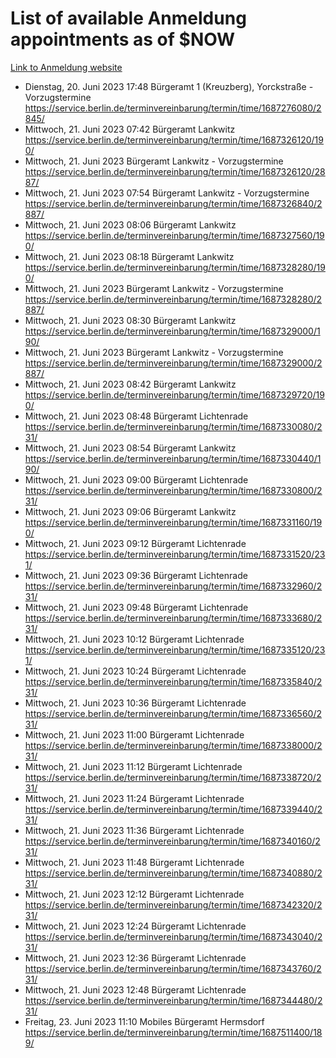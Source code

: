 # List of available Anmeldung appointments as of $NOW
[Link to Anmeldung website](https://service.berlin.de/terminvereinbarung/termin/tag.php?termin=1&anliegen[]=120686&dienstleisterlist=122210,122217,327316,122219,327312,122227,327314,122231,327346,122243,327348,122254,122252,329742,122260,329745,122262,329748,122271,327278,122273,327274,122277,327276,330436,122280,327294,122282,327290,122284,327292,122291,327270,122285,327266,122286,327264,122296,327268,150230,329760,122297,327286,122294,327284,122312,329763,122314,329775,122304,327330,122311,327334,122309,327332,317869,122281,327352,122279,329772,122283,122276,327324,122274,327326,122267,329766,122246,327318,122251,327320,122257,327322,122208,327298,122226,327300&herkunft=http%3A%2F%2Fservice.berlin.de%2Fdienstleistung%2F120686%2F)
- Dienstag, 20. Juni 2023 17:48 Bürgeramt 1 (Kreuzberg), Yorckstraße - Vorzugstermine https://service.berlin.de/terminvereinbarung/termin/time/1687276080/2845/
- Mittwoch, 21. Juni 2023 07:42 Bürgeramt Lankwitz https://service.berlin.de/terminvereinbarung/termin/time/1687326120/190/
- Mittwoch, 21. Juni 2023  Bürgeramt Lankwitz - Vorzugstermine https://service.berlin.de/terminvereinbarung/termin/time/1687326120/2887/
- Mittwoch, 21. Juni 2023 07:54 Bürgeramt Lankwitz - Vorzugstermine https://service.berlin.de/terminvereinbarung/termin/time/1687326840/2887/
- Mittwoch, 21. Juni 2023 08:06 Bürgeramt Lankwitz https://service.berlin.de/terminvereinbarung/termin/time/1687327560/190/
- Mittwoch, 21. Juni 2023 08:18 Bürgeramt Lankwitz https://service.berlin.de/terminvereinbarung/termin/time/1687328280/190/
- Mittwoch, 21. Juni 2023  Bürgeramt Lankwitz - Vorzugstermine https://service.berlin.de/terminvereinbarung/termin/time/1687328280/2887/
- Mittwoch, 21. Juni 2023 08:30 Bürgeramt Lankwitz https://service.berlin.de/terminvereinbarung/termin/time/1687329000/190/
- Mittwoch, 21. Juni 2023  Bürgeramt Lankwitz - Vorzugstermine https://service.berlin.de/terminvereinbarung/termin/time/1687329000/2887/
- Mittwoch, 21. Juni 2023 08:42 Bürgeramt Lankwitz https://service.berlin.de/terminvereinbarung/termin/time/1687329720/190/
- Mittwoch, 21. Juni 2023 08:48 Bürgeramt Lichtenrade https://service.berlin.de/terminvereinbarung/termin/time/1687330080/231/
- Mittwoch, 21. Juni 2023 08:54 Bürgeramt Lankwitz https://service.berlin.de/terminvereinbarung/termin/time/1687330440/190/
- Mittwoch, 21. Juni 2023 09:00 Bürgeramt Lichtenrade https://service.berlin.de/terminvereinbarung/termin/time/1687330800/231/
- Mittwoch, 21. Juni 2023 09:06 Bürgeramt Lankwitz https://service.berlin.de/terminvereinbarung/termin/time/1687331160/190/
- Mittwoch, 21. Juni 2023 09:12 Bürgeramt Lichtenrade https://service.berlin.de/terminvereinbarung/termin/time/1687331520/231/
- Mittwoch, 21. Juni 2023 09:36 Bürgeramt Lichtenrade https://service.berlin.de/terminvereinbarung/termin/time/1687332960/231/
- Mittwoch, 21. Juni 2023 09:48 Bürgeramt Lichtenrade https://service.berlin.de/terminvereinbarung/termin/time/1687333680/231/
- Mittwoch, 21. Juni 2023 10:12 Bürgeramt Lichtenrade https://service.berlin.de/terminvereinbarung/termin/time/1687335120/231/
- Mittwoch, 21. Juni 2023 10:24 Bürgeramt Lichtenrade https://service.berlin.de/terminvereinbarung/termin/time/1687335840/231/
- Mittwoch, 21. Juni 2023 10:36 Bürgeramt Lichtenrade https://service.berlin.de/terminvereinbarung/termin/time/1687336560/231/
- Mittwoch, 21. Juni 2023 11:00 Bürgeramt Lichtenrade https://service.berlin.de/terminvereinbarung/termin/time/1687338000/231/
- Mittwoch, 21. Juni 2023 11:12 Bürgeramt Lichtenrade https://service.berlin.de/terminvereinbarung/termin/time/1687338720/231/
- Mittwoch, 21. Juni 2023 11:24 Bürgeramt Lichtenrade https://service.berlin.de/terminvereinbarung/termin/time/1687339440/231/
- Mittwoch, 21. Juni 2023 11:36 Bürgeramt Lichtenrade https://service.berlin.de/terminvereinbarung/termin/time/1687340160/231/
- Mittwoch, 21. Juni 2023 11:48 Bürgeramt Lichtenrade https://service.berlin.de/terminvereinbarung/termin/time/1687340880/231/
- Mittwoch, 21. Juni 2023 12:12 Bürgeramt Lichtenrade https://service.berlin.de/terminvereinbarung/termin/time/1687342320/231/
- Mittwoch, 21. Juni 2023 12:24 Bürgeramt Lichtenrade https://service.berlin.de/terminvereinbarung/termin/time/1687343040/231/
- Mittwoch, 21. Juni 2023 12:36 Bürgeramt Lichtenrade https://service.berlin.de/terminvereinbarung/termin/time/1687343760/231/
- Mittwoch, 21. Juni 2023 12:48 Bürgeramt Lichtenrade https://service.berlin.de/terminvereinbarung/termin/time/1687344480/231/
- Freitag, 23. Juni 2023 11:10 Mobiles Bürgeramt Hermsdorf https://service.berlin.de/terminvereinbarung/termin/time/1687511400/189/
